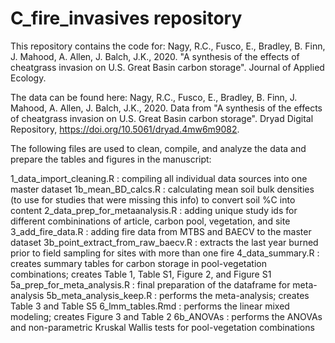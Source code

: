 # C_fire_invasives repository

This repository contains the code for: Nagy, R.C., Fusco, E., Bradley, B. Finn, J. Mahood, A. Allen, J. Balch, J.K., 2020. "A synthesis of the effects of cheatgrass invasion on U.S. Great Basin carbon storage". Journal of Applied Ecology.

The data can be found here: Nagy, R.C., Fusco, E., Bradley, B. Finn, J. Mahood, A. Allen, J. Balch, J.K., 2020. Data from "A 
synthesis of the effects of cheatgrass invasion on U.S. Great Basin carbon storage". Dryad Digital Repository, https://doi.org/10.5061/dryad.4mw6m9082. 

The following files are used to clean, compile, and analyze the data and prepare the tables and figures in the manuscript:

1_data_import_cleaning.R : compiling all individual data sources into one master dataset
1b_mean_BD_calcs.R : calculating mean soil bulk densities (to use for studies that were missing this info) to convert soil %C into content
2_data_prep_for_metaanalysis.R : adding unique study ids for different combininations of article, carbon pool, vegetation, and site
3_add_fire_data.R : adding fire data from MTBS and BAECV to the master dataset
3b_point_extract_from_raw_baecv.R : extracts the last year burned prior to field sampling for sites with more than one fire
4_data_summary.R : creates summary tables for carbon storage in pool-vegetation combinations; creates Table 1, Table S1, Figure 2, and Figure S1
5a_prep_for_meta_analysis.R : final preparation of the dataframe for meta-analysis
5b_meta_analysis_keep.R : performs the meta-analysis; creates Table 3 and Table S5
6_lmm_tables.Rmd : performs the linear mixed modeling; creates Figure 3 and Table 2
6b_ANOVAs : performs the ANOVAs and non-parametric Kruskal Wallis tests for pool-vegetation combinations

